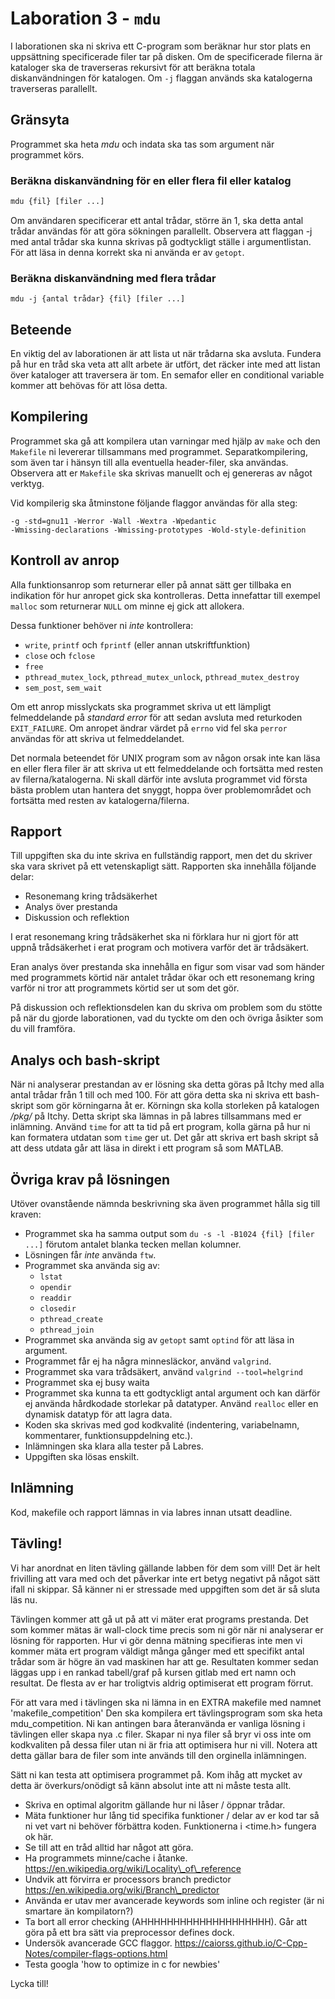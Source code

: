 # Laboration 3 - `mdu`

I laborationen ska ni skriva ett C-program som beräknar hur stor plats en
uppsättning specificerade filer tar på disken. Om de specificerade filerna är
kataloger ska de traverseras rekursivt för att beräkna totala diskanvändningen
för katalogen. Om `-j` flaggan används ska katalogerna traverseras parallellt.

## Gränsyta

Programmet ska heta *mdu* och indata ska tas som argument när programmet körs.

### Beräkna diskanvändning för en eller flera fil eller katalog

```bash
mdu {fil} [filer ...]
```

Om användaren specificerar ett antal trådar, större än 1, ska detta antal
trådar användas för att göra sökningen parallellt. Observera att flaggan -j med
antal trådar ska kunna skrivas på godtyckligt ställe i argumentlistan. För att
läsa in denna korrekt ska ni använda er av `getopt`.

### Beräkna diskanvändning med flera trådar

```
mdu -j {antal trådar} {fil} [filer ...]
```

## Beteende

En viktig del av laborationen är att lista ut när trådarna ska avsluta. Fundera
på hur en tråd ska veta att allt arbete är utfört, det räcker inte med att
listan över kataloger att traversera är tom. En semafor eller en conditional
variable kommer att behövas för att lösa detta.

## Kompilering

Programmet ska gå att kompilera utan varningar med hjälp av `make` och den
`Makefile` ni levererar tillsammans med programmet. Separatkompilering, som
även tar i hänsyn till alla eventuella header-filer, ska användas. Observera
att er `Makefile` ska skrivas manuellt och ej genereras av något verktyg.

Vid kompilerig ska åtminstone följande flaggor användas för alla steg:

```
-g -std=gnu11 -Werror -Wall -Wextra -Wpedantic
-Wmissing-declarations -Wmissing-prototypes -Wold-style-definition
```

## Kontroll av anrop

Alla funktionsanrop som returnerar eller på annat sätt ger tillbaka en
indikation för hur anropet gick ska kontrolleras. Detta innefattar till exempel
`malloc` som returnerar `NULL` om minne ej gick att allokera.

Dessa funktioner behöver ni *inte* kontrollera:

- `write`, `printf` och `fprintf` (eller annan utskriftfunktion)
- `close` och `fclose`
- `free`
- `pthread_mutex_lock`, `pthread_mutex_unlock`, `pthread_mutex_destroy`
- `sem_post`, `sem_wait`

Om ett anrop misslyckats ska programmet skriva ut ett lämpligt felmeddelande på
*standard error* för att sedan avsluta med returkoden `EXIT_FAILURE`. Om
anropet ändrar värdet på `errno` vid fel ska `perror` användas för att skriva
ut felmeddelandet.

Det normala beteendet för UNIX program som av någon orsak inte kan läsa en
eller flera filer är att skriva ut ett felmeddelande och fortsätta med resten
av filerna/katalogerna. Ni skall därför inte avsluta programmet vid första
bästa problem utan hantera det snyggt, hoppa över problemområdet och fortsätta
med resten av katalogerna/filerna.

## Rapport

Till uppgiften ska du inte skriva en fullständig rapport, men det du skriver
ska vara skrivet på ett vetenskapligt sätt.  Rapporten ska innehålla följande
delar:

- Resonemang kring trådsäkerhet
- Analys över prestanda
- Diskussion och reflektion

I erat resonemang kring trådsäkerhet ska ni förklara hur ni gjort för att uppnå
trådsäkerhet i erat program och motivera varför det är trådsäkert.

Eran analys över prestanda ska innehålla en figur som visar vad som händer med
programmets körtid när antalet trådar ökar och ett resonemang kring varför ni
tror att programmets körtid ser ut som det gör.

På diskussion och reflektionsdelen kan du skriva om problem som du stötte på
när du gjorde laborationen, vad du tyckte om den och övriga åsikter som du vill
framföra.

## Analys och bash-skript
När ni analyserar prestandan av er lösning ska detta göras på Itchy med alla 
antal trådar från 1 till och med 100. För att göra detta ska ni skriva ett
bash-skript som gör körningarna åt er. Körningn ska kolla storleken på
katalogen */pkg/* på Itchy. Detta skript ska lämnas in på labres tillsammans med
er inlämning. Använd `time` for att ta tid på ert program, kolla gärna på hur ni
kan formatera utdatan som `time` ger ut. Det går att skriva ert bash skript så
att dess utdata går att läsa in direkt i ett program så som MATLAB.

## Övriga krav på lösningen

Utöver ovanstående nämnda beskrivning ska även programmet hålla sig till
kraven:

- Programmet ska ha samma output som `du -s -l -B1024 {fil} [filer ...]`
  förutom antalet blanka tecken mellan kolumner.
- Lösningen får *inte* använda `ftw`.
- Programmet ska använda sig av:
  - `lstat`
  - `opendir`
  - `readdir`
  - `closedir`
  - `pthread_create`
  - `pthread_join`
- Programmet ska använda sig av `getopt` samt `optind` för att läsa in
  argument.
- Programmet får ej ha några minnesläckor, använd `valgrind`.
- Programmet ska vara trådsäkert, använd `valgrind --tool=helgrind`
- Programmet ska ej busy waita
- Programmet ska kunna ta ett godtyckligt antal argument och kan därför ej
  använda hårdkodade storlekar på datatyper. Använd `realloc` eller en dynamisk
  datatyp för att lagra data.
- Koden ska skrivas med god kodkvalité (indentering, variabelnamn, kommentarer,
  funktionsuppdelning etc.).
- Inlämningen ska klara alla tester på Labres.
- Uppgiften ska lösas enskilt.

## Inlämning

Kod, makefile och rapport lämnas in via labres innan utsatt deadline.

## Tävling!

Vi har anordnat en liten tävling gällande labben för dem som vill!
Det är helt frivilling att vara med och det påverkar inte ert betyg negativt på något sätt ifall ni skippar. Så känner ni er stressade med uppgiften som det är så sluta läs nu.

Tävlingen kommer att gå ut på att vi mäter erat programs prestanda. Det som kommer mätas är wall-clock time precis som ni gör när ni analyserar er lösning för rapporten.
Hur vi gör denna mätning specifieras inte men vi kommer mäta ert program väldigt många gånger med ett specifikt antal trådar som är högre än vad maskinen har att ge.
Resultaten kommer sedan läggas upp i en rankad tabell/graf på kursen gitlab med ert namn och resultat.
De flesta av er har troligtvis aldrig optimiserat ett program förrut.

För att vara med i tävlingen ska ni lämna in en EXTRA makefile med namnet 'makefile\_competition'
Den ska kompilera ert tävlingsprogram som ska heta mdu\_competition.
Ni kan antingen bara återanvända er vanliga lösning i tävlingen eller skapa nya .c filer.
Skapar ni nya filer så bryr vi oss inte om kodkvaliten på dessa filer utan ni är fria att optimisera hur ni vill. Notera att detta gällar bara de filer som inte används till den orginella inlämningen.

Sätt ni kan testa att optimisera programmet på. Kom ihåg att mycket av detta är överkurs/onödigt så känn absolut inte att ni måste testa allt.
- Skriva en optimal algoritm gällande hur ni låser / öppnar trådar.
- Mäta funktioner hur lång tid specifika funktioner / delar av er kod tar så ni vet vart ni behöver förbättra koden. Funktionerna i \<time.h\> fungera ok här.
- Se till att en tråd alltid har något att göra.
- Ha programmets minne/cache i åtanke. https://en.wikipedia.org/wiki/Locality\_of\_reference
- Undvik att förvirra er processors branch predictor https://en.wikipedia.org/wiki/Branch\_predictor
- Använda er utav mer avancerade keywords som inline och register (är ni smartare än kompilatorn?)
- Ta bort all error checking (AHHHHHHHHHHHHHHHHHHHH). Går att göra på ett bra sätt via preprocessor defines dock.
- Undersök avancerade GCC flaggor. https://caiorss.github.io/C-Cpp-Notes/compiler-flags-options.html
- Testa googla 'how to optimize in c for newbies'

Lycka till!

